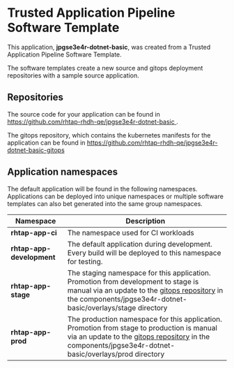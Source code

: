 # Trusted Application Pipeline Software Template

This application, **jpgse3e4r-dotnet-basic**, was created from a Trusted Application Pipeline Software Template.

The software templates create a new source and gitops deployment repositories with a sample source application. 

## Repositories

The source code for your application can be found in [https://github.com/rhtap-rhdh-qe/jpgse3e4r-dotnet-basic ](https://github.com/rhtap-rhdh-qe/jpgse3e4r-dotnet-basic ).
 
The gitops repository, which contains the kubernetes manifests for the application can be found in 
[https://github.com/rhtap-rhdh-qe/jpgse3e4r-dotnet-basic-gitops ](https://github.com/rhtap-rhdh-qe/jpgse3e4r-dotnet-basic-gitops ) 

## Application namespaces 

The default application will be found in the following namespaces. Applications can be deployed into unique namespaces or multiple software templates can also bet generated into the same group namespaces.  

|  Namespace   |  Description   |  
| -------- | -------- |
| **rhtap-app-ci** | The namespace used for CI workloads |
| **rhtap-app-development** | The default application during development. Every build will be deployed to this namespace for testing. |
| **rhtap-app-stage** | The staging namespace for this application. Promotion from development to stage is manual via an update to the [gitops repository](https://github.com/rhtap-rhdh-qe/jpgse3e4r-dotnet-basic-gitops ) in the components/jpgse3e4r-dotnet-basic/overlays/stage directory |
| **rhtap-app-prod** | The production namespace for this application. Promotion from stage to production is manual via an update to the [gitops repository](https://github.com/rhtap-rhdh-qe/jpgse3e4r-dotnet-basic-gitops ) in the components/jpgse3e4r-dotnet-basic/overlays/prod directory |